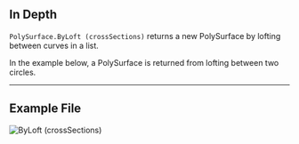 ## In Depth
`PolySurface.ByLoft (crossSections)` returns a new PolySurface by lofting between curves in a list.

In the example below, a PolySurface is returned from lofting between two circles.

___
## Example File

![ByLoft (crossSections)](./Autodesk.DesignScript.Geometry.PolySurface.ByLoft(crossSections)_img.jpg)

